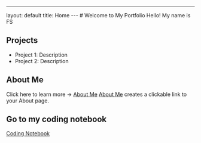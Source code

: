 ---
layout: default
title: Home
--- # Welcome to My Portfolio Hello! My name is FS
## Projects
- Project 1: Description
- Project 2: Description
## About Me
Click here to learn more → [About Me](about.md)
[About Me](about.md) creates a clickable link to your About page.

## Go to my coding notebook
[Coding Notebook](notebook.md)

